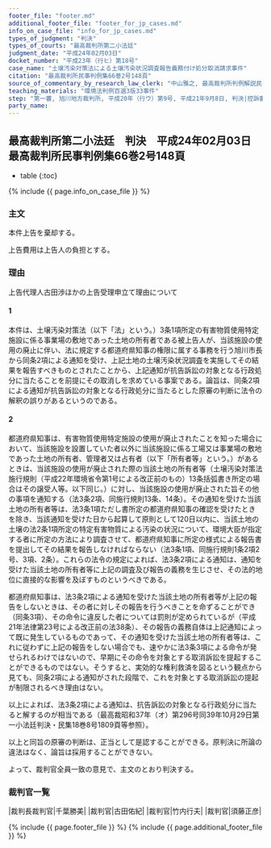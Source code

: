 ```yaml
---
footer_file: "footer.md"
additional_footer_file: "footer_for_jp_cases.md"
info_on_case_file: "info_for_jp_cases.md"
types_of_judgment: "判決"
types_of_courts: "最高裁判所第二小法廷"
judgment_date: "平成24年02月03日"
docket_number: "平成23年（行ヒ）第18号"
case_name: "土壌汚染対策法による土壌汚染状況調査報告義務付け処分取消請求事件"
citation: "最高裁判所民事判例集66巻2号148頁"
source_of_commentary_by_research_law_clerk: "中山雅之, 最高裁判所判例解説民事篇平成24年度91頁"
teaching_materials: "環境法判例百選3版33事件"
step: "第一審, 旭川地方裁判所, 平成20年（行ウ）第9号, 平成21年9月8日, 判決|控訴審, 札幌高等裁判所, 平成21年（行コ）第14号, 平成22年10月12日, 判決|差戻第一審, 旭川地方裁判所, 平成24年（行ウ）第1号, 平成24年11月27日, 判決|差戻控訴審, 札幌高等裁判所, 平成24年（行コ）第31号, 平成25年5月23日, 判決"
party_name:
---
```


## 最高裁判所第二小法廷　判決　平成24年02月03日　最高裁判所民事判例集66巻2号148頁

* table
{:toc}

{% include {{ page.info_on_case_file }}  %}






### 主文



本件上告を棄却する。

上告費用は上告人の負担とする。





### 理由



上告代理人古田渉ほかの上告受理申立て理由について

#### 1

本件は、土壌汚染対策法（以下「法」という。）3条1項所定の有害物質使用特定施設に係る事業場の敷地であった土地の所有者である被上告人が、当該施設の使用の廃止に伴い、法に規定する都道府県知事の権限に属する事務を行う旭川市長から同条2項による通知を受け、上記土地の土壌汚染状況調査を実施してその結果を報告すべきものとされたことから、上記通知が抗告訴訟の対象となる行政処分に当たることを前提にその取消しを求めている事案である。論旨は、同条2項による通知が抗告訴訟の対象となる行政処分に当たるとした原審の判断に法令の解釈の誤りがあるというのである。

#### 2

都道府県知事は、有害物質使用特定施設の使用が廃止されたことを知った場合において、当該施設を設置していた者以外に当該施設に係る工場又は事業場の敷地であった土地の所有者、管理者又は占有者（以下「所有者等」という。）があるときは、当該施設の使用が廃止された際の当該土地の所有者等（土壌汚染対策法施行規則（平成22年環境省令第1号による改正前のもの）13条括弧書き所定の場合はその譲受人等。以下同じ。）に対し、当該施設の使用が廃止された旨その他の事項を通知する（法3条2項、同施行規則13条、14条）。その通知を受けた当該土地の所有者等は、法3条1項ただし書所定の都道府県知事の確認を受けたときを除き、当該通知を受けた日から起算して原則として120日以内に、当該土地の土壌の法2条1項所定の特定有害物質による汚染の状況について、環境大臣が指定する者に所定の方法により調査させて、都道府県知事に所定の様式による報告書を提出してその結果を報告しなければならない（法3条1項、同施行規則1条2項2号、3項、2条）。これらの法令の規定によれば、法3条2項による通知は、通知を受けた当該土地の所有者等に上記の調査及び報告の義務を生じさせ、その法的地位に直接的な影響を及ぼすものというべきである。

都道府県知事は、法3条2項による通知を受けた当該土地の所有者等が上記の報告をしないときは、その者に対しその報告を行うべきことを命ずることができ（同条3項）、その命令に違反した者については罰則が定められているが（平成21年法律第23号による改正前の法38条）、その報告の義務自体は上記通知によって既に発生しているものであって、その通知を受けた当該土地の所有者等は、これに従わずに上記の報告をしない場合でも、速やかに法3条3項による命令が発せられるわけではないので、早期にその命令を対象とする取消訴訟を提起することができるものではない。そうすると、実効的な権利救済を図るという観点から見ても、同条2項による通知がされた段階で、これを対象とする取消訴訟の提起が制限されるべき理由はない。

以上によれば、法3条2項による通知は、抗告訴訟の対象となる行政処分に当たると解するのが相当である（最高裁昭和37年（オ）第296号同39年10月29日第一小法廷判決・民集18巻8号1809頁等参照）。

以上と同旨の原審の判断は、正当として是認することができる。原判決に所論の違法はなく、論旨は採用することができない。

よって、裁判官全員一致の意見で、主文のとおり判決する。

### 裁判官一覧

|裁判長裁判官|千葉勝美|
|裁判官|古田佑紀|
|裁判官|竹内行夫|
|裁判官|須藤正彦|


{% include {{ page.footer_file }}  %}
{% include {{ page.additional_footer_file }}  %}
